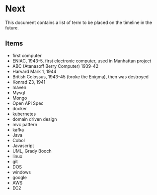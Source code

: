 # Next

This document contains a list of term to be placed on the timeline in the future.

## Items

- first computer
- ENIAC, 1943-5, first electronic computer, used in Manhattan project
- ABC (Atanasoff Berry Computer) 1939-42
- Harvard Mark 1, 1944
- British Colossus, 1943-45 (broke the Enigma), then was destroyed
- Konrad Z3, 1941
- maven
- Mysql
- Mongo
- Open APi Spec
- docker
- kubernetes
- domain driven design
- mvc pattern
- kafka
- Java
- Cobol
- Javascript
- UML, Grady Booch
- linux
- git
- DOS
- windows
- google
- AWS
- EC2
